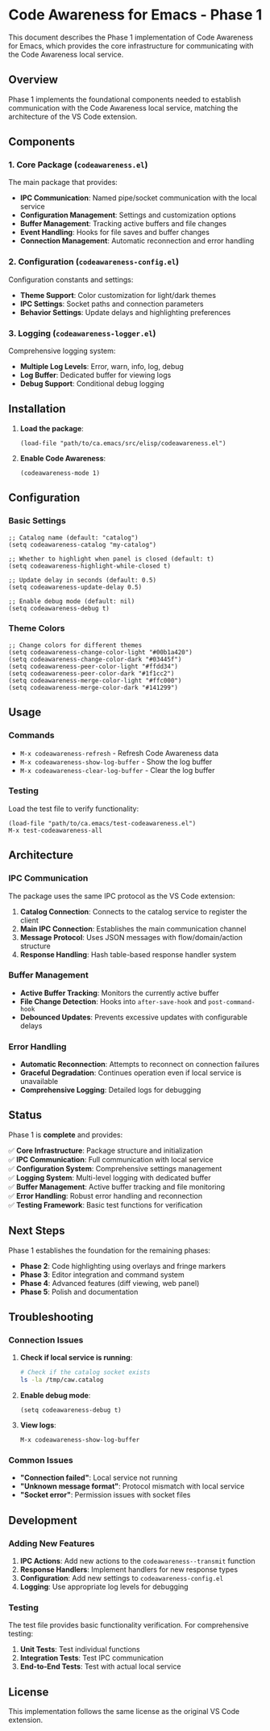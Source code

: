 # Code Awareness for Emacs - Phase 1

This document describes the Phase 1 implementation of Code Awareness for Emacs, which provides the core infrastructure for communicating with the Code Awareness local service.

## Overview

Phase 1 implements the foundational components needed to establish communication with the Code Awareness local service, matching the architecture of the VS Code extension.

## Components

### 1. Core Package (`codeawareness.el`)

The main package that provides:
- **IPC Communication**: Named pipe/socket communication with the local service
- **Configuration Management**: Settings and customization options
- **Buffer Management**: Tracking active buffers and file changes
- **Event Handling**: Hooks for file saves and buffer changes
- **Connection Management**: Automatic reconnection and error handling

### 2. Configuration (`codeawareness-config.el`)

Configuration constants and settings:
- **Theme Support**: Color customization for light/dark themes
- **IPC Settings**: Socket paths and connection parameters
- **Behavior Settings**: Update delays and highlighting preferences

### 3. Logging (`codeawareness-logger.el`)

Comprehensive logging system:
- **Multiple Log Levels**: Error, warn, info, log, debug
- **Log Buffer**: Dedicated buffer for viewing logs
- **Debug Support**: Conditional debug logging

## Installation

1. **Load the package**:
   ```elisp
   (load-file "path/to/ca.emacs/src/elisp/codeawareness.el")
   ```

2. **Enable Code Awareness**:
   ```elisp
   (codeawareness-mode 1)
   ```

## Configuration

### Basic Settings

```elisp
;; Catalog name (default: "catalog")
(setq codeawareness-catalog "my-catalog")

;; Whether to highlight when panel is closed (default: t)
(setq codeawareness-highlight-while-closed t)

;; Update delay in seconds (default: 0.5)
(setq codeawareness-update-delay 0.5)

;; Enable debug mode (default: nil)
(setq codeawareness-debug t)
```

### Theme Colors

```elisp
;; Change colors for different themes
(setq codeawareness-change-color-light "#00b1a420")
(setq codeawareness-change-color-dark "#03445f")
(setq codeawareness-peer-color-light "#ffdd34")
(setq codeawareness-peer-color-dark "#1f1cc2")
(setq codeawareness-merge-color-light "#ffc000")
(setq codeawareness-merge-color-dark "#141299")
```

## Usage

### Commands

- `M-x codeawareness-refresh` - Refresh Code Awareness data
- `M-x codeawareness-show-log-buffer` - Show the log buffer
- `M-x codeawareness-clear-log-buffer` - Clear the log buffer

### Testing

Load the test file to verify functionality:

```elisp
(load-file "path/to/ca.emacs/test-codeawareness.el")
M-x test-codeawareness-all
```

## Architecture

### IPC Communication

The package uses the same IPC protocol as the VS Code extension:

1. **Catalog Connection**: Connects to the catalog service to register the client
2. **Main IPC Connection**: Establishes the main communication channel
3. **Message Protocol**: Uses JSON messages with flow/domain/action structure
4. **Response Handling**: Hash table-based response handler system

### Buffer Management

- **Active Buffer Tracking**: Monitors the currently active buffer
- **File Change Detection**: Hooks into `after-save-hook` and `post-command-hook`
- **Debounced Updates**: Prevents excessive updates with configurable delays

### Error Handling

- **Automatic Reconnection**: Attempts to reconnect on connection failures
- **Graceful Degradation**: Continues operation even if local service is unavailable
- **Comprehensive Logging**: Detailed logs for debugging

## Status

Phase 1 is **complete** and provides:

✅ **Core Infrastructure**: Package structure and initialization  
✅ **IPC Communication**: Full communication with local service  
✅ **Configuration System**: Comprehensive settings management  
✅ **Logging System**: Multi-level logging with dedicated buffer  
✅ **Buffer Management**: Active buffer tracking and file monitoring  
✅ **Error Handling**: Robust error handling and reconnection  
✅ **Testing Framework**: Basic test functions for verification  

## Next Steps

Phase 1 establishes the foundation for the remaining phases:

- **Phase 2**: Code highlighting using overlays and fringe markers
- **Phase 3**: Editor integration and command system
- **Phase 4**: Advanced features (diff viewing, web panel)
- **Phase 5**: Polish and documentation

## Troubleshooting

### Connection Issues

1. **Check if local service is running**:
   ```bash
   # Check if the catalog socket exists
   ls -la /tmp/caw.catalog
   ```

2. **Enable debug mode**:
   ```elisp
   (setq codeawareness-debug t)
   ```

3. **View logs**:
   ```elisp
   M-x codeawareness-show-log-buffer
   ```

### Common Issues

- **"Connection failed"**: Local service not running
- **"Unknown message format"**: Protocol mismatch with local service
- **"Socket error"**: Permission issues with socket files

## Development

### Adding New Features

1. **IPC Actions**: Add new actions to the `codeawareness--transmit` function
2. **Response Handlers**: Implement handlers for new response types
3. **Configuration**: Add new settings to `codeawareness-config.el`
4. **Logging**: Use appropriate log levels for debugging

### Testing

The test file provides basic functionality verification. For comprehensive testing:

1. **Unit Tests**: Test individual functions
2. **Integration Tests**: Test IPC communication
3. **End-to-End Tests**: Test with actual local service

## License

This implementation follows the same license as the original VS Code extension.
